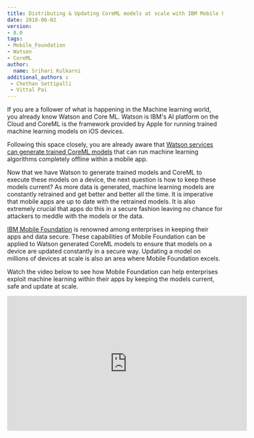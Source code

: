 ```yaml
---
title: Distributing & Updating CoreML models at scale with IBM Mobile Foundation
date: 2018-06-02
version:
- 8.0
tags:
- Mobile_Foundation
- Watson
- CoreML
author:
  name: Srihari Kulkarni
additional_authors :
 - Chethan Settipalli
 - Vittal Pai
---
```


If you are a follower of what is happening in the Machine learning world, you already know Watson and Core ML. Watson is IBM's AI platform on the Cloud and CoreML is the framework provided by Apple for running trained machine learning models on iOS devices. 

Following this space closely, you are already aware that [Watson services can generate trained CoreML models](https://developer.apple.com/ibm/) that can run machine learning algorithms completely offline within a mobile app. 

Now that we have Watson to generate trained models and CoreML to execute these models on a device, the next question is how to keep these models current? As more data is generated, machine learning models are constantly retrained and get better and better all the time. It is imperative that mobile apps are up to date with the retrained models. It is also extremely crucial that apps do this in a secure fashion leaving no chance for attackers to meddle with the models or the data. 

[IBM Mobile Foundation](https://console.bluemix.net/catalog/services/mobile-foundation) is renowned among enterprises in keeping their apps and data secure. These capabilities of Mobile Foundation can be applied to Watson generated CoreML models to ensure that models on a device are updated constantly in a secure way. Updating a model on millions of devices at scale is also an area where Mobile Foundation excels. 

Watch the video below to see how Mobile Foundation can help enterprises exploit machine learning within their apps by keeping the models current, safe and update at scale. 
<br/>
<div class="sizer">
    <div class="embed-responsive embed-responsive-16by9">
        <iframe width="560" height="315" src="https://www.youtube.com/embed/mCmLyfgenTM?rel=0&amp;showinfo=0" frameborder="0" allow="autoplay; encrypted-media" allowfullscreen></iframe>
    </div>
</div>
